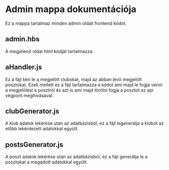 # Admin mappa dokumentációja

Ez a mappa tartalmaz minden admin oldali frontend kódot.

## admin.hbs

A megjelenő oldal html kódját tartalmazza.

## aHandler.js

Ez a fájl kéri le a megjelölt clubokat, majd az abban lévő megjelölt posztokat. Ezek mellett ez a fájl tartalmazza a kódot ami majd le fogja venni a megjelölést a posztról és azt is ami majd törölni fogja a posztot az api végpont meghívásával. 

## clubGenerator.js

A klub adatok lekérése után az adatbázisból, ez a fájl legenerálja a klubot az előbb lekérdezett adatokkal együtt.

## postsGenerator.js

A poszt adatok lekérése után az adatbázisból, ez a fájl generálja le a posztokat a megadott adatokkal együtt.